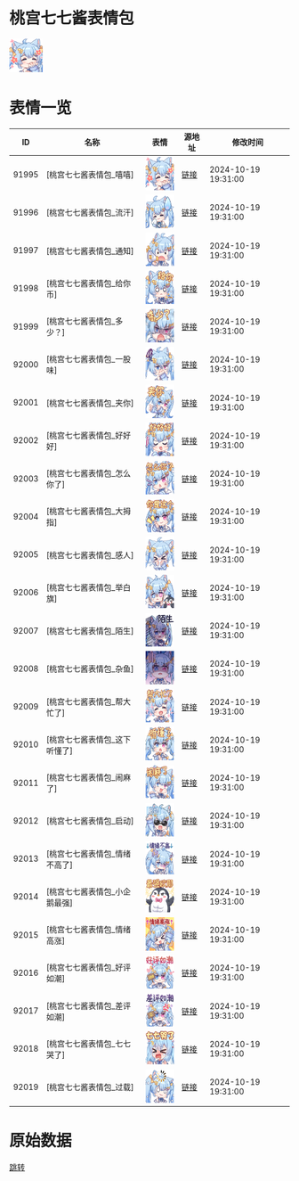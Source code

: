 # 桃宫七七酱表情包

<img src="./cover.png" height="60" alt="cover" />

# 表情一览

|ID|名称|表情|源地址|修改时间|
|----|----|----|----|----|
|91995|[桃宫七七酱表情包_嘻嘻]|<img src="./pic/091995_%5B桃宫七七酱表情包_嘻嘻%5D.png" height="60" alt="嘻嘻"/>|[链接](https://i0.hdslb.com/bfs/garb/5c72c1552e659754407b4842e52b7fdce9a9994a.png)|2024-10-19 19:31:00|
|91996|[桃宫七七酱表情包_流汗]|<img src="./pic/091996_%5B桃宫七七酱表情包_流汗%5D.png" height="60" alt="流汗"/>|[链接](https://i0.hdslb.com/bfs/garb/709076632147b707458b1de2a190d7530038d41a.png)|2024-10-19 19:31:00|
|91997|[桃宫七七酱表情包_通知]|<img src="./pic/091997_%5B桃宫七七酱表情包_通知%5D.png" height="60" alt="通知"/>|[链接](https://i0.hdslb.com/bfs/garb/d11dc342e807e0b1b4b83a91ad1b8df4196d56d7.png)|2024-10-19 19:31:00|
|91998|[桃宫七七酱表情包_给你币]|<img src="./pic/091998_%5B桃宫七七酱表情包_给你币%5D.png" height="60" alt="给你币"/>|[链接](https://i0.hdslb.com/bfs/garb/e15e763e2167470c89cbba495df918e855932253.png)|2024-10-19 19:31:00|
|91999|[桃宫七七酱表情包_多少？]|<img src="./pic/091999_%5B桃宫七七酱表情包_多少？%5D.png" height="60" alt="多少？"/>|[链接](https://i0.hdslb.com/bfs/garb/01ba990cf35dfe0d60ff7b7376a5657ee12d6718.png)|2024-10-19 19:31:00|
|92000|[桃宫七七酱表情包_一股味]|<img src="./pic/092000_%5B桃宫七七酱表情包_一股味%5D.png" height="60" alt="一股味"/>|[链接](https://i0.hdslb.com/bfs/garb/9aa40533d08b84ec9c36780f09b4cffaa3baaeb2.png)|2024-10-19 19:31:00|
|92001|[桃宫七七酱表情包_夹你]|<img src="./pic/092001_%5B桃宫七七酱表情包_夹你%5D.png" height="60" alt="夹你"/>|[链接](https://i0.hdslb.com/bfs/garb/09d394db31d448e527986fbb5eb1ab1b4fa5d276.png)|2024-10-19 19:31:00|
|92002|[桃宫七七酱表情包_好好好]|<img src="./pic/092002_%5B桃宫七七酱表情包_好好好%5D.png" height="60" alt="好好好"/>|[链接](https://i0.hdslb.com/bfs/garb/3419a25dc419833585b84568deffa788f86bbd9b.png)|2024-10-19 19:31:00|
|92003|[桃宫七七酱表情包_怎么你了]|<img src="./pic/092003_%5B桃宫七七酱表情包_怎么你了%5D.png" height="60" alt="怎么你了"/>|[链接](https://i0.hdslb.com/bfs/garb/1d2fccd3dcca0ec7a9d5f1aa3a04c69bf4e39102.png)|2024-10-19 19:31:00|
|92004|[桃宫七七酱表情包_大拇指]|<img src="./pic/092004_%5B桃宫七七酱表情包_大拇指%5D.png" height="60" alt="大拇指"/>|[链接](https://i0.hdslb.com/bfs/garb/c8390dae46702a8a1751a6c9577955244c28c935.png)|2024-10-19 19:31:00|
|92005|[桃宫七七酱表情包_感人]|<img src="./pic/092005_%5B桃宫七七酱表情包_感人%5D.png" height="60" alt="感人"/>|[链接](https://i0.hdslb.com/bfs/garb/fe6cb4291a9e7541de16aff3bc21cd7b47f3b3a5.png)|2024-10-19 19:31:00|
|92006|[桃宫七七酱表情包_举白旗]|<img src="./pic/092006_%5B桃宫七七酱表情包_举白旗%5D.png" height="60" alt="举白旗"/>|[链接](https://i0.hdslb.com/bfs/garb/282589e9c10a5858e9b8981fe7d7845a408fe903.png)|2024-10-19 19:31:00|
|92007|[桃宫七七酱表情包_陌生]|<img src="./pic/092007_%5B桃宫七七酱表情包_陌生%5D.png" height="60" alt="陌生"/>|[链接](https://i0.hdslb.com/bfs/garb/8d9a15176dad507c3e98f0bb3101f923a0b08a87.png)|2024-10-19 19:31:00|
|92008|[桃宫七七酱表情包_杂鱼]|<img src="./pic/092008_%5B桃宫七七酱表情包_杂鱼%5D.png" height="60" alt="杂鱼"/>|[链接](https://i0.hdslb.com/bfs/garb/64e4ff68e89785e1e30b44f7c97d800e3062a060.png)|2024-10-19 19:31:00|
|92009|[桃宫七七酱表情包_帮大忙了]|<img src="./pic/092009_%5B桃宫七七酱表情包_帮大忙了%5D.png" height="60" alt="帮大忙了"/>|[链接](https://i0.hdslb.com/bfs/garb/73fd3086a1bd976a95dc8fcc3cdd90915dbff259.png)|2024-10-19 19:31:00|
|92010|[桃宫七七酱表情包_这下听懂了]|<img src="./pic/092010_%5B桃宫七七酱表情包_这下听懂了%5D.png" height="60" alt="这下听懂了"/>|[链接](https://i0.hdslb.com/bfs/garb/dcdd7e6e10b9b3b9b0ad41d383577cbf78f133d9.png)|2024-10-19 19:31:00|
|92011|[桃宫七七酱表情包_闹麻了]|<img src="./pic/092011_%5B桃宫七七酱表情包_闹麻了%5D.png" height="60" alt="闹麻了"/>|[链接](https://i0.hdslb.com/bfs/garb/0532ee874b81c907176f4a2589d191491aa94f98.png)|2024-10-19 19:31:00|
|92012|[桃宫七七酱表情包_启动]|<img src="./pic/092012_%5B桃宫七七酱表情包_启动%5D.png" height="60" alt="启动"/>|[链接](https://i0.hdslb.com/bfs/garb/f5fd5d59d719e76eac758496972c7d36a7623ccd.png)|2024-10-19 19:31:00|
|92013|[桃宫七七酱表情包_情绪不高了]|<img src="./pic/092013_%5B桃宫七七酱表情包_情绪不高了%5D.png" height="60" alt="情绪不高了"/>|[链接](https://i0.hdslb.com/bfs/garb/d51e9aaff5edaf807722e5d1d36bcacdfa71565f.png)|2024-10-19 19:31:00|
|92014|[桃宫七七酱表情包_小企鹅最强]|<img src="./pic/092014_%5B桃宫七七酱表情包_小企鹅最强%5D.png" height="60" alt="小企鹅最强"/>|[链接](https://i0.hdslb.com/bfs/garb/65c61ff53429d03f065206f1f3418e2e030971c1.png)|2024-10-19 19:31:00|
|92015|[桃宫七七酱表情包_情绪高涨]|<img src="./pic/092015_%5B桃宫七七酱表情包_情绪高涨%5D.png" height="60" alt="情绪高涨"/>|[链接](https://i0.hdslb.com/bfs/garb/98cc1550218cd94e9139cb5b01c70f06cd5c2524.png)|2024-10-19 19:31:00|
|92016|[桃宫七七酱表情包_好评如潮]|<img src="./pic/092016_%5B桃宫七七酱表情包_好评如潮%5D.png" height="60" alt="好评如潮"/>|[链接](https://i0.hdslb.com/bfs/garb/e40ca8dd075420abf0a04999b7e34790a2dd7e74.png)|2024-10-19 19:31:00|
|92017|[桃宫七七酱表情包_差评如潮]|<img src="./pic/092017_%5B桃宫七七酱表情包_差评如潮%5D.png" height="60" alt="差评如潮"/>|[链接](https://i0.hdslb.com/bfs/garb/41e973174079d18e5e1b1f3ef9e4043e09310955.png)|2024-10-19 19:31:00|
|92018|[桃宫七七酱表情包_七七哭了]|<img src="./pic/092018_%5B桃宫七七酱表情包_七七哭了%5D.png" height="60" alt="七七哭了"/>|[链接](https://i0.hdslb.com/bfs/garb/8028f25a5eeb80a8e7bfd73df683a730bd74e356.png)|2024-10-19 19:31:00|
|92019|[桃宫七七酱表情包_过载]|<img src="./pic/092019_%5B桃宫七七酱表情包_过载%5D.png" height="60" alt="过载"/>|[链接](https://i0.hdslb.com/bfs/garb/a24769a567e6ac0cae87a160fd7c9e6cc036c6da.png)|2024-10-19 19:31:00|

# 原始数据

[跳转](./raw.json)

